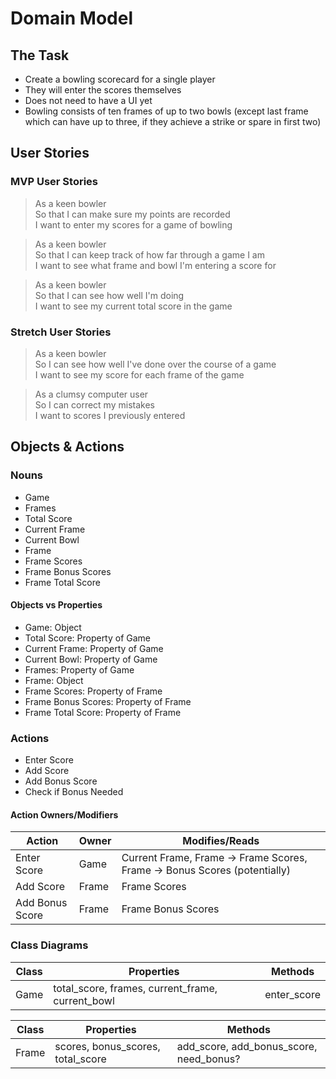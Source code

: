 # Domain Model

## The Task

- Create a bowling scorecard for a single player  
- They will enter the scores themselves
- Does not need to have a UI yet
- Bowling consists of ten frames of up to two bowls (except last frame which can have up to three, if they achieve a strike or spare in first two)

## User Stories

### MVP User Stories

>As a keen bowler  
So that I can make sure my points are recorded  
I want to enter my scores for a game of bowling
>

>As a keen bowler  
So that I can keep track of how far through a game I am  
I want to see what frame and bowl I'm entering a score for  
>

>As a keen bowler  
So that I can see how well I'm doing  
I want to see my current total score in the game
>

### Stretch User Stories

>As a keen bowler  
So I can see how well I've done over the course of a game  
I want to see my score for each frame of the game
>

>As a clumsy computer user  
So I can correct my mistakes  
I want to scores I previously entered
>

## Objects & Actions

### Nouns
- Game
- Frames
- Total Score
- Current Frame
- Current Bowl
- Frame
- Frame Scores
- Frame Bonus Scores
- Frame Total Score  

#### Objects vs Properties
- Game: Object
- Total Score: Property of Game
- Current Frame: Property of Game
- Current Bowl: Property of Game
- Frames: Property of Game
- Frame: Object
- Frame Scores: Property of Frame
- Frame Bonus Scores: Property of Frame
- Frame Total Score: Property of Frame

### Actions
- Enter Score
- Add Score
- Add Bonus Score
- Check if Bonus Needed

#### Action Owners/Modifiers

Action    |    Owner     | Modifies/Reads  
----------|--------------|---------------
Enter Score | Game       | Current Frame, Frame -> Frame Scores, Frame -> Bonus Scores (potentially)
Add Score | Frame       | Frame Scores
Add Bonus Score | Frame       | Frame Bonus Scores

### Class Diagrams

Class     |   Properties      |   Methods   
----------|-------------------|--------------
Game      | total_score, frames, current_frame, current_bowl | enter_score

Class     |   Properties      |   Methods   
----------|-------------------|--------------
Frame      | scores, bonus_scores, total_score | add_score, add_bonus_score, need_bonus?
